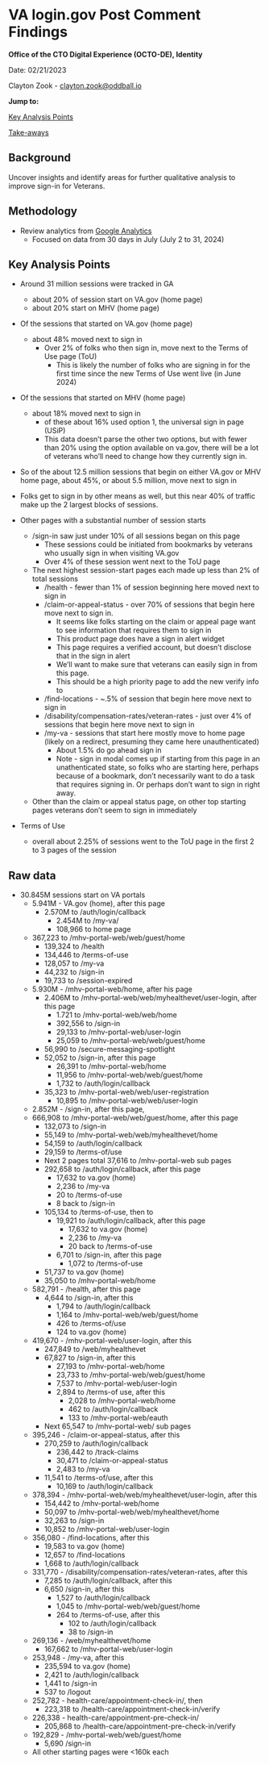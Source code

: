 # VA login.gov Post Comment Findings 

**Office of the CTO Digital Experience (OCTO-DE), Identity**

Date: 02/21/2023

Clayton Zook - clayton.zook@oddball.io


**Jump to:**

[Key Analysis Points](#key-analysis-points)

[Take-aways](#raw-data)


## Background
Uncover insights and identify areas for further qualitative analysis to improve sign-in for Veterans.

## Methodology 
- Review analytics from [Google Analytics](https://analytics.google.com/analytics/web/#/analysis/p419143770/edit/KHng40nLS92fZ8sGB5MhIQ)
   - Focused on data from 30 days in July (July 2 to 31, 2024)

## Key Analysis Points

- Around 31 million sessions were tracked in GA
  - about 20% of session start on VA.gov (home page)
  - about 20% start on MHV (home page)
- Of the sessions that started on VA.gov (home page)
  - about 48% moved next to sign in
    - Over 2% of folks who then sign in, move next to the Terms of Use page (ToU)
       - This is likely the number of folks who are signing in for the first time since the new Terms of Use went live (in June 2024)
- Of the sessions that started on MHV (home page)
  - about 18% moved next to sign in
    - of these about 16% used option 1, the universal sign in page (USiP)
    - This data doesn’t parse the other two options, but with fewer than 20% using the option available on va.gov, there will be a lot of veterans who’ll need to change how they currently sign in.
- So of the about 12.5 million sessions that begin on either VA.gov or MHV home page, about 45%, or about 5.5 million, move next to sign in
- Folks get to sign in by other means as well, but this near 40% of traffic make up the 2 largest blocks of sessions.

- Other pages with a substantial number of session starts
  - /sign-in saw just under 10% of all sessions began on this page
    - These sessions could be initiated from bookmarks by veterans who usually sign in when visiting VA.gov
    - Over 4% of these session went next to the ToU page
  - The next highest session-start pages each made up less than 2% of total sessions
    - /health - fewer than 1% of session beginning here moved next to sign in
    - /claim-or-appeal-status - over 70% of sessions that begin here move next to sign in. 
      - It seems like folks starting on the claim or appeal page want to see information that requires them to sign in
      - This product page does have a sign in alert widget
      - This page requires a verified account, but doesn’t disclose that in the sign in alert
      - We’ll want to make sure that veterans can easily sign in from this page.
      - This should be a high priority page to add the new verify info to
    - /find-locations - ~.5% of session that begin here move next to sign in
    - /disability/compensation-rates/veteran-rates - just over 4% of sessions that begin here move next to sign in
    - /my-va - sessions that start here mostly move to home page (likely on a redirect, presuming they came here unauthenticated)
      - About 1.5% do go ahead sign in 
      - Note - sign in modal comes up if starting from this page in an unathenticated state, so folks who are starting here, perhaps because of a bookmark, don’t necessarily want to do a task that requires signing in. Or perhaps don’t want to sign in right away.
  - Other than the claim or appeal status page, on other top starting pages veterans don’t seem to sign in immediately

- Terms of Use
  - overall about 2.25% of sessions went to the ToU page in the first 2 to 3 pages of the session




## Raw data

- 30.845M sessions start on VA portals
   - 5.941M - VA.gov (home), after this page
      - 2.570M to /auth/login/callback
         - 2.454M to /my-va/
         - 108,966 to home page
    - 367,223 to /mhv-portal-web/web/guest/home
       - 139,324 to /health
       - 134,446 to /terms-of-use
       - 128,057 to /my-va
       - 44,232 to /sign-in
       - 19,733 to /session-expired
   - 5.930M - /mhv-portal-web/home, after his page
      - 2.406M to /mhv-portal-web/web/myhealthevet/user-login, after this page
         - 1.721 to /mhv-portal-web/web/home
         - 392,556 to /sign-in
         - 29,133 to /mhv-portal-web/user-login
         - 25,059 to /mhv-portal-web/web/guest/home
      - 56,990 to /secure-messaging-spotlight
      - 52,052 to /sign-in, after this page
         - 26,391 to /mhv-portal-web/home
         - 11,956 to /mhv-portal-web/web/guest/home
         - 1,732 to /auth/login/callback
      - 35,323 to /mhv-portal-web/web/user-registration
         - 10,895 to  /mhv-portal-web/web/user-login
   - 2.852M - /sign-in, after this page,
    - 666,908 to /mhv-portal-web/web/guest/home, after this page
         - 132,073 to /sign-in
         - 55,149 to /mhv-portal-web/web/myhealthevet/home
         - 54,159 to /auth/login/callback
         - 29,159 to /terms-of/use
         - Next 2 pages total 37,616 to /mhv-portal-web sub pages
      - 292,658 to /auth/login/callback, after this page
         - 17,632 to va.gov (home)
         - 2,236 to /my-va
         - 20 to /terms-of-use
         - 8 back to /sign-in
      - 105,134 to /terms-of-use, then to
         - 19,921 to /auth/login/callback, after this page
            - 17,632 to va.gov (home)
            - 2,236 to /my-va
            - 20 back to /terms-of-use
         - 6,701 to /sign-in, after this page
            - 1,072 to /terms-of-use
      - 51,737 to va.gov (home)
      - 35,050 to /mhv-portal-web/home
   - 582,791 - /health, after this page
      - 4,644 to /sign-in, after this
         - 1,794 to /auth/login/callback
         - 1,164 to /mhv-portal-web/web/guest/home
         - 426 to /terms-of/use
         - 124 to va.gov (home)
   - 419,670 - /mhv-portal-web/user-login, after this
      - 247,849 to /web/myhealthevet
      - 67,827 to /sign-in, after this
         - 27,193 to /mhv-portal-web/home
         - 23,733 to /mhv-portal-web/web/guest/home
         - 7,537 to /mhv-portal-web/user-login
         - 2,894 to /terms-of use, after this
            - 2,028 to /mhv-portal-web/home
            - 462 to /auth/login/callback
            - 133 to /mhv-portal-web/eauth
      - Next 65,547 to /mhv-portal-web/ sub pages
   - 395,246 - /claim-or-appeal-status, after this
      - 270,259 to /auth/login/callback
         - 236,442 to /track-claims
         - 30,471 to /claim-or-appeal-status
         - 2,483 to /my-va
      - 11,541 to /terms-of/use, after this
         - 10,169 to /auth/login/callback
   - 378,394 - /mhv-portal-web/web/myhealthevet/user-login, after this
      - 154,442 to /mhv-portal-web/home
      - 50,097 to /mhv-portal-web/web/myhealthevet/home
      - 32,263 to /sign-in
      - 10,852 to  /mhv-portal-web/user-login
   - 356,080 - /find-locations, after this
      - 19,583 to va.gov (home)
      - 12,657 to /find-locations
      - 1,668 to /auth/login/callback
   - 331,770 - /disability/compensation-rates/veteran-rates, after this
      - 7,285 to /auth/login/callback, after this
      - 6,650 /sign-in, after this
         - 1,527 to /auth/login/callback
         - 1,045 to  /mhv-portal-web/web/guest/home
         - 264 to /terms-of-use, after this
            - 102 to /auth/login/callback
            - 38 to /sign-in
  - 269,136 - /web/myhealthevet/home
      - 167,662 to  /mhv-portal-web/user-login
  - 253,948 - /my-va, after this
      - 235,594 to va.gov (home)
      - 2,421 to /auth/login/callback
      - 1,441 to /sign-in
      - 537 to /logout
  - 252,782 - health-care/appointment-check-in/, then
      - 223,318 to /health-care/appointment-check-in/verify
  - 226,338 - health-care/appointment-pre-check-in/
      - 205,868 to /health-care/appointment-pre-check-in/verify
  - 192,829 - /mhv-portal-web/web/guest/home
      - 5,690 /sign-in 
  - All other starting pages were <160k each
 
